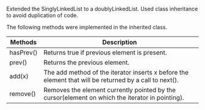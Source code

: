 Extended the SinglyLinkedList to a doublyLinkedList. 
Used class inheritance to avoid duplication of code.  

The following methods were implemented in the inherited class.

| Methods   | Description| 
| ---       | --- |
| hasPrev() | Returns true if previous element is present. |
| prev()    | Returns the previous element. |
| add(x)    | The add method of the iterator inserts x before the element that will be returned by a call to next(). |
| remove()  | Removes the element currently pointed by the cursor(element on which the iterator in pointing). |
